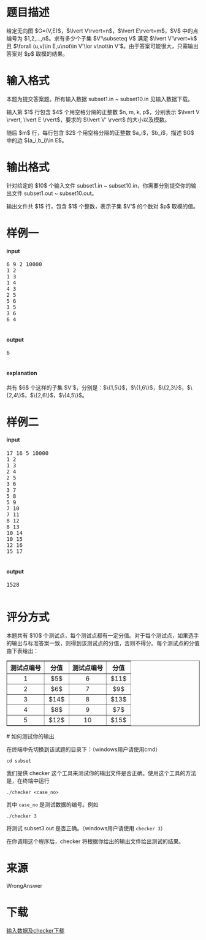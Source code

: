 # 题目描述

<p>给定无向图 $G=(V,E)$，$\lvert V\rvert=n$，$\lvert E\rvert=m$，$V$ 中的点编号为 $1,2,...,n$。求有多少个子集 $V&#39;\subseteq V$ 满足 $\lvert V&#39;\rvert=k$ 且 $\forall (u,v)\in E,u\not\in V&#39;\lor v\not\in V&#39;$。由于答案可能很大，只需输出答案对 $p$ 取模的结果。</p>

# 输入格式


<p>本题为提交答案题。所有输入数据 subset1.in ~ subset10.in 见输入数据下载。</p>
<p>输入第 $1$ 行包含 $4$ 个用空格分隔的正整数 $n, m, k, p$，分别表示 $\lvert V \rvert, \lvert E \rvert$，要求的 $\lvert V&#39; \rvert$ 的大小以及模数。</p>
<p>随后 $m$ 行，每行包含 $2$ 个用空格分隔的正整数 $a_i$，$b_i$，描述 $G$ 中的边 $(a_i,b_i)\in E$。</p>

# 输出格式


<p>针对给定的 $10$ 个输入文件 subset1.in ~ subset10.in，你需要分别提交你的输出文件 subset1.out ~ subset10.out。</p>
<p>输出文件共 $1$ 行，包含 $1$ 个整数，表示子集 $V&#39;$ 的个数对 $p$ 取模的值。</p>

# 样例一


<h4>input</h4>
<pre>6 9 2 10000
1 2
1 3
1 4
4 3
2 5
5 6
3 5
3 6
6 4

</pre>

<h4>output</h4>
<pre>6

</pre>

<h4>explanation</h4>
<p>共有 $6$ 个这样的子集 $V&#39;$，分别是：$\{1,5\}$，$\{1,6\}$，$\{2,3\}$，$\{2,4\}$，$\{2,6\}$，$\{4,5\}$。</p>

# 样例二


<h4>input</h4>
<pre>17 16 5 10000
1 2
1 3
2 4
2 5
3 6
3 7
5 8
5 9
7 10
7 11
8 12
8 13
10 14
10 15
12 16
15 17

</pre>

<h4>output</h4>
<pre>1528

</pre>


# 评分方式


<p>本题共有 $10$ 个测试点，每个测试点都有一定分值。对于每个测试点，如果选手的输出与标准答案一致，则得到该测试点的分值，否则不得分。每个测试点的分值由下表给出：</p>
<table border="1" align="center" width="50%" class="table table-bordered table-condensed"><tbody><tr><th width="30%" style="text-align:center;">测试点编号</th>
        <th width="20%" style="text-align:center;">分值</th>
        <th width="30%" style="text-align:center;">测试点编号</th>
        <th width="20%" style="text-align:center;">分值</th>
    </tr><tr><td style="text-align:center;">1</td>
        <td style="text-align:center;">$5$</td>
        <td style="text-align:center;">6</td>
        <td style="text-align:center;">$11$</td>
    </tr><tr><td style="text-align:center;">2</td>
        <td style="text-align:center;">$6$</td>
        <td style="text-align:center;">7</td>
        <td style="text-align:center;">$9$</td>
    </tr><tr><td style="text-align:center;">3</td>
        <td style="text-align:center;">$14$</td>
        <td style="text-align:center;">8</td>
        <td style="text-align:center;">$13$</td>
    </tr><tr><td style="text-align:center;">4</td>
        <td style="text-align:center;">$8$</td>
        <td style="text-align:center;">9</td>
        <td style="text-align:center;">$7$</td>
    </tr><tr><td style="text-align:center;">5</td>
        <td style="text-align:center;">$12$</td>
        <td style="text-align:center;">10</td>
        <td style="text-align:center;">$15$</td>
    </tr></tbody></table>
# 如何测试你的输出


<p>在终端中先切换到该试题的目录下：（windows用户请使用cmd）</p>
<p><code>cd subset</code></p>
<p>我们提供 checker 这个工具来测试你的输出文件是否正确。使用这个工具的方法是，在终端中运行</p>
<p><code>./checker &lt;case_no&gt;</code></p>
<p>其中 <code>case_no</code> 是测试数据的编号。例如</p>
<p><code>./checker 3</code></p>
<p>将测试 subset3.out 是否正确。（windows用户请使用 <code>checker 3</code>）</p>
<p>在你调用这个程序后，checker 将根据你给出的输出文件给出测试的结果。</p>

# 来源


<p>WrongAnswer</p>

# 下载


<p><a href="/download.php?type=problem&amp;id=259">输入数据及checker下载</a></p>
